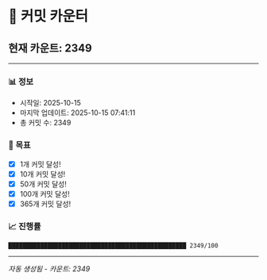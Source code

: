 # 🔢 커밋 카운터

## 현재 카운트: 2349

---

### 📊 정보
- 시작일: 2025-10-15
- 마지막 업데이트: 2025-10-15 07:41:11
- 총 커밋 수: 2349

### 🎯 목표
- [x] 1개 커밋 달성!
- [x] 10개 커밋 달성!
- [x] 50개 커밋 달성!
- [x] 100개 커밋 달성!
- [x] 365개 커밋 달성!

### 📈 진행률
```
██████████████████████████████████████████████████ 2349/100
```

---
*자동 생성됨 - 카운트: 2349*
